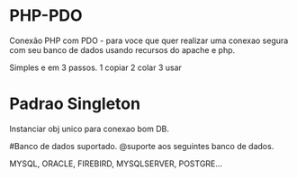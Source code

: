 # PHP-PDO

Conexão PHP com PDO - para voce que quer realizar uma conexao segura com seu banco de dados
usando recursos do apache e php.

Simples e em 3 passos.
1 copiar
2 colar
3 usar


# Padrao Singleton
Instanciar obj unico para conexao bom DB.


#Banco de dados suportado.
@suporte aos seguintes banco de dados.

MYSQL, ORACLE, FIREBIRD, MYSQLSERVER, POSTGRE...


